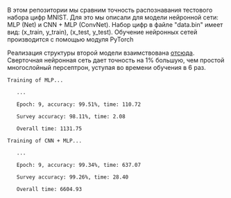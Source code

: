 В этом репозитории мы сравним точность распознавания тестового набора цифр MNIST.
Для это мы описали для модели нейронной сети: MLP (Net) и CNN + MLP (ConvNet).
Набор цифр в файле "data.bin" имеет вид: (x_train, y_train), (x_test, y_test).
Обучение нейронных сетей производится с помощью модуля PyTorch

Реализация структуры второй модели взаимствована [отсюда](https://www.educba.com/pytorch-conv2d/).
Сверточная нейронная сеть дает точность на 1% большую, чем простой многослойный 
персептрон, уступая во времени обучения в 6 раз.


```
Training of MLP...

   ...
   
   Epoch: 9, accuracy: 99.51%, time: 110.72
   
   Survey accuracy: 98.11%, time: 2.08
   
   Overall time: 1131.75
   
Training of CNN + MLP...

   ...

   Epoch: 9, accuracy: 99.34%, time: 637.07
   
   Survey accuracy: 99.26%, time: 28.40
   
   Overall time: 6604.93
```
